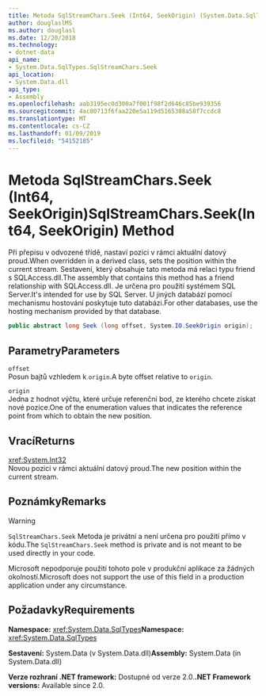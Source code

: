 ```yaml
---
title: Metoda SqlStreamChars.Seek (Int64, SeekOrigin) (System.Data.SqlTypes)
author: douglaslMS
ms.author: douglasl
ms.date: 12/20/2018
ms.technology:
- dotnet-data
api_name:
- System.Data.SqlTypes.SqlStreamChars.Seek
api_location:
- System.Data.dll
api_type:
- Assembly
ms.openlocfilehash: aab3195ec0d300a7f001f98f2d646c85be939356
ms.sourcegitcommit: 4ac80713f6faa220e5a119d5165308a58f7ccdc8
ms.translationtype: MT
ms.contentlocale: cs-CZ
ms.lasthandoff: 01/09/2019
ms.locfileid: "54152185"
---
```

# <a name="sqlstreamcharsseekint64-seekorigin-method"></a><span data-ttu-id="85594-102">Metoda SqlStreamChars.Seek (Int64, SeekOrigin)</span><span class="sxs-lookup"><span data-stu-id="85594-102">SqlStreamChars.Seek(Int64, SeekOrigin) Method</span></span>

<span data-ttu-id="85594-103">Při přepisu v odvozené třídě, nastaví pozici v rámci aktuální datový proud.</span><span class="sxs-lookup"><span data-stu-id="85594-103">When overridden in a derived class, sets the position within the current stream.</span></span> <span data-ttu-id="85594-104">Sestavení, který obsahuje tato metoda má relaci typu friend s SQLAccess.dll.</span><span class="sxs-lookup"><span data-stu-id="85594-104">The assembly that contains this method has a friend relationship with SQLAccess.dll.</span></span> <span data-ttu-id="85594-105">Je určena pro použití systémem SQL Server.</span><span class="sxs-lookup"><span data-stu-id="85594-105">It's intended for use by SQL Server.</span></span> <span data-ttu-id="85594-106">U jiných databází pomocí mechanismu hostování poskytuje tuto databázi.</span><span class="sxs-lookup"><span data-stu-id="85594-106">For other databases, use the hosting mechanism provided by that database.</span></span>

```csharp
public abstract long Seek (long offset, System.IO.SeekOrigin origin);
```

## <a name="parameters"></a><span data-ttu-id="85594-107">Parametry</span><span class="sxs-lookup"><span data-stu-id="85594-107">Parameters</span></span>

`offset`\
<span data-ttu-id="85594-108">Posun bajtů vzhledem k `origin`.</span><span class="sxs-lookup"><span data-stu-id="85594-108">A byte offset relative to `origin`.</span></span>

`origin`\
<span data-ttu-id="85594-109">Jedna z hodnot výčtu, které určuje referenční bod, ze kterého chcete získat nové pozice.</span><span class="sxs-lookup"><span data-stu-id="85594-109">One of the enumeration values that indicates the reference point from which to obtain the new position.</span></span>

## <a name="returns"></a><span data-ttu-id="85594-110">Vrací</span><span class="sxs-lookup"><span data-stu-id="85594-110">Returns</span></span>

<xref:System.Int32>\
<span data-ttu-id="85594-111">Novou pozici v rámci aktuální datový proud.</span><span class="sxs-lookup"><span data-stu-id="85594-111">The new position within the current stream.</span></span>

## <a name="remarks"></a><span data-ttu-id="85594-112">Poznámky</span><span class="sxs-lookup"><span data-stu-id="85594-112">Remarks</span></span>

> [!WARNING]
> <span data-ttu-id="85594-113">`SqlStreamChars.Seek` Metoda je privátní a není určena pro použití přímo v kódu.</span><span class="sxs-lookup"><span data-stu-id="85594-113">The `SqlStreamChars.Seek` method is private and is not meant to be used directly in your code.</span></span>
>
> <span data-ttu-id="85594-114">Microsoft nepodporuje použití tohoto pole v produkční aplikace za žádných okolností.</span><span class="sxs-lookup"><span data-stu-id="85594-114">Microsoft does not support the use of this field in a production application under any circumstance.</span></span>

## <a name="requirements"></a><span data-ttu-id="85594-115">Požadavky</span><span class="sxs-lookup"><span data-stu-id="85594-115">Requirements</span></span>

<span data-ttu-id="85594-116">**Namespace:** <xref:System.Data.SqlTypes></span><span class="sxs-lookup"><span data-stu-id="85594-116">**Namespace:** <xref:System.Data.SqlTypes></span></span>

<span data-ttu-id="85594-117">**Sestavení:** System.Data (v System.Data.dll)</span><span class="sxs-lookup"><span data-stu-id="85594-117">**Assembly:** System.Data (in System.Data.dll)</span></span>

<span data-ttu-id="85594-118">**Verze rozhraní .NET framework:** Dostupné od verze 2.0.</span><span class="sxs-lookup"><span data-stu-id="85594-118">**.NET Framework versions:** Available since 2.0.</span></span>